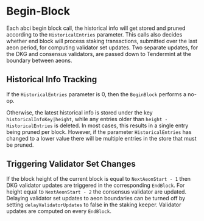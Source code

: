 <!--
order: 4
-->

# Begin-Block

Each abci begin block call, the historical info will get stored and pruned
according to the `HistoricalEntries` parameter. This calls also decides whether
end block will process staking transactions, submitted over the last aeon period,
for computing validator set updates. Two separate updates, for the DKG and consensus 
validators, are passed down to Tendermint at the boundary between aeons.

## Historical Info Tracking

If the `HistoricalEntries` parameter is 0, then the `BeginBlock` performs a no-op.

Otherwise, the latest historical info is stored under the key `historicalInfoKey|height`, while any entries older than `height - HistoricalEntries` is deleted.
In most cases, this results in a single entry being pruned per block.
However, if the parameter `HistoricalEntries` has changed to a lower value there will be multiple entries in the store that must be pruned.

## Triggering Validator Set Changes

If the block height of the current block is equal to `NextAeonStart - 1` then DKG validator updates are triggered in the corresponding `EndBlock`.  For height equal to `NextAeonStart - 2` the consensus validator are updated. Delaying validator set updates to aeon boundaries can be turned off by  setting `delayValidatorUpdates` to false in the staking keeper. Validator updates are computed on every `EndBlock`.
